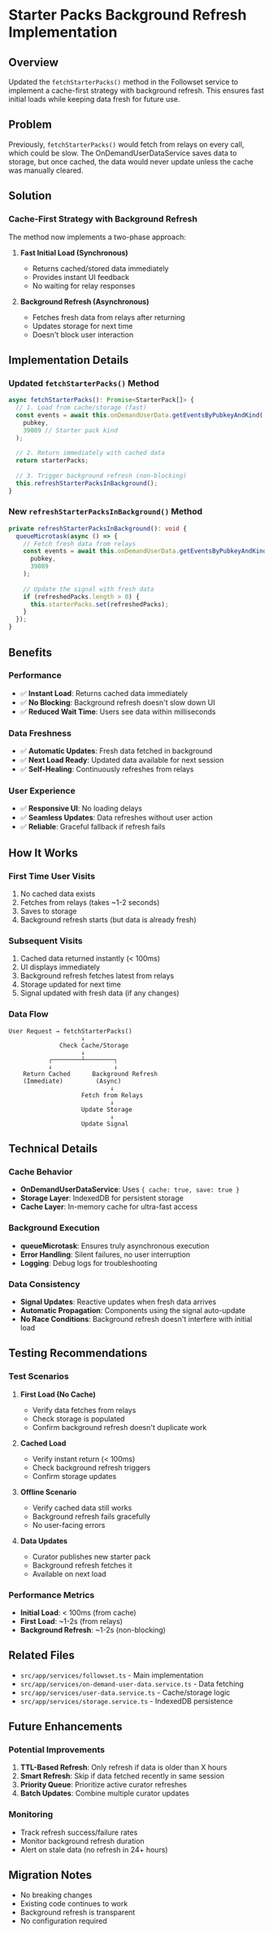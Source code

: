 # Starter Packs Background Refresh Implementation

## Overview
Updated the `fetchStarterPacks()` method in the Followset service to implement a cache-first strategy with background refresh. This ensures fast initial loads while keeping data fresh for future use.

## Problem
Previously, `fetchStarterPacks()` would fetch from relays on every call, which could be slow. The OnDemandUserDataService saves data to storage, but once cached, the data would never update unless the cache was manually cleared.

## Solution

### Cache-First Strategy with Background Refresh

The method now implements a two-phase approach:

1. **Fast Initial Load (Synchronous)**
   - Returns cached/stored data immediately
   - Provides instant UI feedback
   - No waiting for relay responses

2. **Background Refresh (Asynchronous)**
   - Fetches fresh data from relays after returning
   - Updates storage for next time
   - Doesn't block user interaction

## Implementation Details

### Updated `fetchStarterPacks()` Method

```typescript
async fetchStarterPacks(): Promise<StarterPack[]> {
  // 1. Load from cache/storage (fast)
  const events = await this.onDemandUserData.getEventsByPubkeyAndKind(
    pubkey,
    39089 // Starter pack kind
  );
  
  // 2. Return immediately with cached data
  return starterPacks;
  
  // 3. Trigger background refresh (non-blocking)
  this.refreshStarterPacksInBackground();
}
```

### New `refreshStarterPacksInBackground()` Method

```typescript
private refreshStarterPacksInBackground(): void {
  queueMicrotask(async () => {
    // Fetch fresh data from relays
    const events = await this.onDemandUserData.getEventsByPubkeyAndKind(
      pubkey,
      39089
    );
    
    // Update the signal with fresh data
    if (refreshedPacks.length > 0) {
      this.starterPacks.set(refreshedPacks);
    }
  });
}
```

## Benefits

### Performance
- ✅ **Instant Load**: Returns cached data immediately
- ✅ **No Blocking**: Background refresh doesn't slow down UI
- ✅ **Reduced Wait Time**: Users see data within milliseconds

### Data Freshness
- ✅ **Automatic Updates**: Fresh data fetched in background
- ✅ **Next Load Ready**: Updated data available for next session
- ✅ **Self-Healing**: Continuously refreshes from relays

### User Experience
- ✅ **Responsive UI**: No loading delays
- ✅ **Seamless Updates**: Data refreshes without user action
- ✅ **Reliable**: Graceful fallback if refresh fails

## How It Works

### First Time User Visits
1. No cached data exists
2. Fetches from relays (takes ~1-2 seconds)
3. Saves to storage
4. Background refresh starts (but data is already fresh)

### Subsequent Visits
1. Cached data returned instantly (< 100ms)
2. UI displays immediately
3. Background refresh fetches latest from relays
4. Storage updated for next time
5. Signal updated with fresh data (if any changes)

### Data Flow

```
User Request → fetchStarterPacks()
                    ↓
              Check Cache/Storage
                    ↓
           ┌────────┴────────┐
           ↓                 ↓
    Return Cached      Background Refresh
    (Immediate)         (Async)
                            ↓
                    Fetch from Relays
                            ↓
                    Update Storage
                            ↓
                    Update Signal
```

## Technical Details

### Cache Behavior
- **OnDemandUserDataService**: Uses `{ cache: true, save: true }`
- **Storage Layer**: IndexedDB for persistent storage
- **Cache Layer**: In-memory cache for ultra-fast access

### Background Execution
- **queueMicrotask**: Ensures truly asynchronous execution
- **Error Handling**: Silent failures, no user interruption
- **Logging**: Debug logs for troubleshooting

### Data Consistency
- **Signal Updates**: Reactive updates when fresh data arrives
- **Automatic Propagation**: Components using the signal auto-update
- **No Race Conditions**: Background refresh doesn't interfere with initial load

## Testing Recommendations

### Test Scenarios

1. **First Load (No Cache)**
   - Verify data fetches from relays
   - Check storage is populated
   - Confirm background refresh doesn't duplicate work

2. **Cached Load**
   - Verify instant return (< 100ms)
   - Check background refresh triggers
   - Confirm storage updates

3. **Offline Scenario**
   - Verify cached data still works
   - Background refresh fails gracefully
   - No user-facing errors

4. **Data Updates**
   - Curator publishes new starter pack
   - Background refresh fetches it
   - Available on next load

### Performance Metrics
- **Initial Load**: < 100ms (from cache)
- **First Load**: ~1-2s (from relays)
- **Background Refresh**: ~1-2s (non-blocking)

## Related Files
- `src/app/services/followset.ts` - Main implementation
- `src/app/services/on-demand-user-data.service.ts` - Data fetching
- `src/app/services/user-data.service.ts` - Cache/storage logic
- `src/app/services/storage.service.ts` - IndexedDB persistence

## Future Enhancements

### Potential Improvements
1. **TTL-Based Refresh**: Only refresh if data is older than X hours
2. **Smart Refresh**: Skip if data fetched recently in same session
3. **Priority Queue**: Prioritize active curator refreshes
4. **Batch Updates**: Combine multiple curator updates

### Monitoring
- Track refresh success/failure rates
- Monitor background refresh duration
- Alert on stale data (no refresh in 24+ hours)

## Migration Notes
- No breaking changes
- Existing code continues to work
- Background refresh is transparent
- No configuration required
